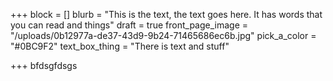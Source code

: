 +++
block = []
blurb = "This is the text, the text goes here. It has words that you can read and things"
draft = true
front_page_image = "/uploads/0b12977a-de37-43d9-9b24-71465686ec6b.jpg"
pick_a_color = "#0BC9F2"
text_box_thing = "There is text and stuff"

+++
bfdsgfdsgs